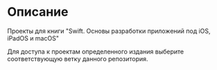 # Описание
Проекты для книги "Swift. Основы разработки приложений под iOS, iPadOS и macOS"

Для доступа к проектам определенного издания выберите соответствующую ветку данного репозитория.
